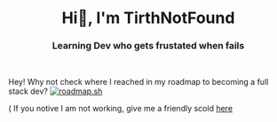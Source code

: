 <h1 align="center">Hi👋, I'm TirthNotFound</h1>
<h3 align="center">Learning Dev who gets frustated when fails</h3>

<br>

Hey! Why not check where I reached in my roadmap to becoming a full stack dev?
[![roadmap.sh](https://api.roadmap.sh/v1-badge/wide/65895d2c54b57710513c2700?variant=dark)](https://roadmap.sh)

( If you notive I am not working, give me a friendly scold [here](https://x.com/tirthnotfound)
